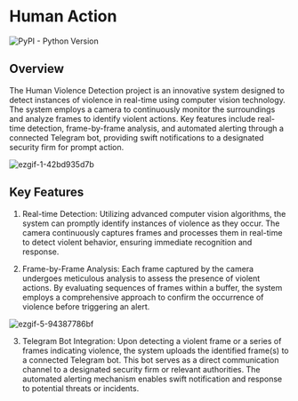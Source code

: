 # Human Action 

![PyPI - Python Version](https://img.shields.io/pypi/pyversions/Tensorflow?logo=python&labelColor=%23ADD8E6)

## Overview
The Human Violence Detection project is an innovative system designed to detect instances of violence in real-time using computer vision technology. The system employs a camera to continuously monitor the surroundings and analyze frames to identify violent actions. Key features include real-time detection, frame-by-frame analysis, and automated alerting through a connected Telegram bot, providing swift notifications to a designated security firm for prompt action.

![ezgif-1-42bd935d7b](https://github.com/JAChesney/Human-Action-Detection/assets/31696974/06357add-56d4-4621-b1bd-e9b07a029cf0)

## Key Features
1. Real-time Detection:
Utilizing advanced computer vision algorithms, the system can promptly identify instances of violence as they occur. The camera continuously captures frames and processes them in real-time to detect violent behavior, ensuring immediate recognition and response.

2. Frame-by-Frame Analysis:
Each frame captured by the camera undergoes meticulous analysis to assess the presence of violent actions. By evaluating sequences of frames within a buffer, the system employs a comprehensive approach to confirm the occurrence of violence before triggering an alert.

![ezgif-5-94387786bf](https://github.com/JAChesney/Human-Action-Detection/assets/31696974/a0797592-317d-4988-a0fb-65dd6344a38c)

3. Telegram Bot Integration:
Upon detecting a violent frame or a series of frames indicating violence, the system uploads the identified frame(s) to a connected Telegram bot. This bot serves as a direct communication channel to a designated security firm or relevant authorities. The automated alerting mechanism enables swift notification and response to potential threats or incidents.
